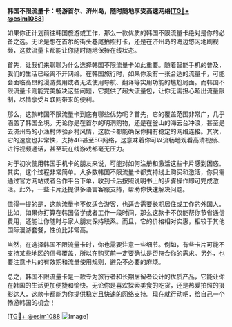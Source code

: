 **韩国不限流量卡：畅游首尔、济州岛，随时随地享受高速网络[[TG💪+ @esim1088](https://t.me/s/esim1088)]**

如果你正计划前往韩国旅游或工作，那么一款优质的韩国不限流量卡绝对是你的必备之选。无论是想在首尔的街头巷尾拍照打卡，还是在济州岛的海边悠闲地刷视频，这款流量卡都能让你随时随地保持在线状态。

首先，让我们来聊聊为什么选择韩国不限流量卡如此重要。随着智能手机的普及，我们的生活已经离不开网络。在韩国旅行时，如果你没有一张合适的流量卡，可能会面临高昂的漫游费用或者无法使用导航、翻译等实用功能的尴尬局面。而韩国不限流量卡则能完美解决这些问题，它提供了超大流量包，让你无需担心超出流量限制，尽情享受互联网带来的便利。

那么，这款韩国不限流量卡到底有哪些优势呢？首先，它的覆盖范围非常广，几乎涵盖了韩国全境。无论你是在首尔的明洞购物，还是在釜山的海云台冲浪，甚至是去济州岛的小渔村体验乡村风情，这款卡都能确保你拥有稳定的网络连接。其次，它的速度也非常快，支持4G甚至5G网络，这意味着你可以流畅地观看高清视频、进行视频通话，甚至玩在线游戏都毫无压力。

对于初次使用韩国手机卡的朋友来说，可能对如何注册和激活这些卡片感到困惑。其实，这个过程非常简单。大多数韩国不限流量卡都支持线上购买和激活，你只需通过官方网站或者合作平台下单，收到卡后按照说明书上的步骤操作即可完成激活。此外，一些卡片还提供多语言客服支持，帮助你快速解决问题。

值得一提的是，这款流量卡不仅适合游客，也适合需要长期居住或工作的外国人。比如，如果你打算在韩国留学或者工作一段时间，那么这款卡不仅能帮你节省通信费用，还能让你随时与家人朋友保持联系。而且，它的价格相对实惠，相较于其他国际漫游套餐，性价比非常高。

当然，在选择韩国不限流量卡时，你也需要注意一些细节。例如，有些卡片可能不支持某些地区的信号覆盖，所以在购买前一定要确认是否符合你的需求。另外，也要注意卡片的有效期和流量使用规则，避免不必要的麻烦。

总之，韩国不限流量卡是一款专为旅行者和长期居留者设计的优质产品，它能让你在韩国的生活更加便捷和愉快。无论你是喜欢探索美食的吃货，还是热爱拍照的摄影达人，这款卡都能为你提供稳定且快速的网络支持。现在就行动吧，给自己一个畅游韩国的机会！

[[TG💪+ @esim1088](https://t.me/s/esim1088) ![Image](https://i.postimg.cc/4NQfJmqS/Snipaste-2025-05-13-00-14-12.png)]